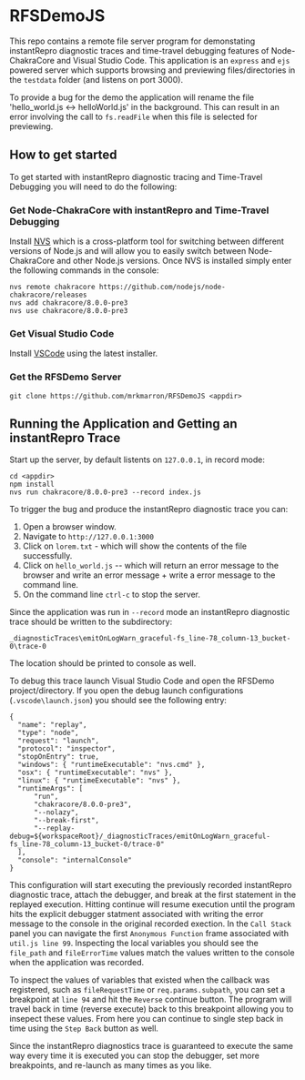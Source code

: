 # RFSDemoJS
This repo contains a remote file server program for demonstating instantRepro diagnostic traces and time-travel debugging features of Node-ChakraCore and Visual Studio Code. This application is an `express` and `ejs` powered server which supports browsing and previewing files/directories in the `testdata` folder (and listens on port 3000). 

To provide a bug for the demo the application will rename the file 'hello_world.js <-> helloWorld.js' in the background. This can result in an error involving the call to `fs.readFile` when this file is selected for previewing.

## How to get started
To get started with instantRepro diagnostic tracing and Time-Travel Debugging you will need to do the following:

### Get Node-ChakraCore with instantRepro and Time-Travel Debugging
Install [NVS](https://github.com/jasongin/nvs/blob/master/README.md) which is a cross-platform tool for switching between different versions of Node.js and will allow you to easily switch between Node-ChakraCore and other Node.js versions. Once NVS is installed simply enter the following commands in the console:
```
nvs remote chakracore https://github.com/nodejs/node-chakracore/releases
nvs add chakracore/8.0.0-pre3
nvs use chakracore/8.0.0-pre3
```

### Get Visual Studio Code
Install [VSCode](https://code.visualstudio.com/) using the latest installer.

### Get the RFSDemo Server
```
git clone https://github.com/mrkmarron/RFSDemoJS <appdir>
```

## Running the Application and Getting an instantRepro Trace
Start up the server, by default listents on `127.0.0.1`, in record mode:
```
cd <appdir>
npm install
nvs run chakracore/8.0.0-pre3 --record index.js
```

To trigger the bug and produce the instantRepro diagnostic trace you can:
1. Open a browser window.
2. Navigate to `http://127.0.0.1:3000`
3. Click on `lorem.txt` - which will show the contents of the file successfully.
4. Click on `hello_world.js` -- which will return an error message to the browser and write an error message + write a error message to the command line.
5. On the command line `ctrl-c` to stop the server.

Since the application was run in `--record` mode an instantRepro diagnostic trace should be written to the subdirectory:
```
_diagnosticTraces\emitOnLogWarn_graceful-fs_line-78_column-13_bucket-0\trace-0
``` 
The location should be printed to console as well. 

To debug this trace launch Visual Studio Code and open the RFSDemo project/directory. If you open the debug launch configurations (`.vscode\launch.json`) you should see the following entry:
```
{
  "name": "replay",
  "type": "node",
  "request": "launch",
  "protocol": "inspector",
  "stopOnEntry": true,
  "windows": { "runtimeExecutable": "nvs.cmd" },
  "osx": { "runtimeExecutable": "nvs" },
  "linux": { "runtimeExecutable": "nvs" },
  "runtimeArgs": [
      "run",
      "chakracore/8.0.0-pre3",
      "--nolazy",
      "--break-first", 
      "--replay-debug=${workspaceRoot}/_diagnosticTraces/emitOnLogWarn_graceful-fs_line-78_column-13_bucket-0/trace-0"
  ],
  "console": "internalConsole"
}
```
This configuration will start executing the previously recorded instantRepro diagnostic trace, attach the debugger, and break at the first statement in the replayed execution. Hitting continue will resume execution until the program hits the explicit debugger statment associated with writing the error message to the console in the original recorded exection. In the `Call Stack` panel you can navigate the first `Anonymous Function` frame associated with `util.js line 99`. Inspecting the local variables you should see the `file_path` and `fileErrorTime` values match the values written to the console when the application was recorded.

To inspect the values of variables that existed when the callback was registered, such as `fileRequestTime` or `req.params.subpath`, you can set a breakpoint at `line 94` and hit the `Reverse` continue button. The program will travel back in time (reverse execute) back to this breakpoint allowing you to insepect these values. From here you can continue to single step back in time using the `Step Back` button as well.

Since the instantRepro diagnostics trace is guaranteed to execute the same way every time it is executed you can stop the debugger, set more breakpoints, and re-launch as many times as you like.  
